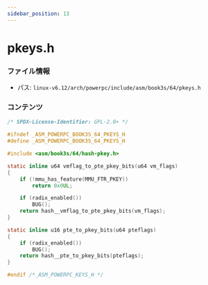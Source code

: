 ```yaml
---
sidebar_position: 13
---
```

# pkeys.h

### ファイル情報

- パス: `linux-v6.12/arch/powerpc/include/asm/book3s/64/pkeys.h`

### コンテンツ

```h
/* SPDX-License-Identifier: GPL-2.0+ */

#ifndef _ASM_POWERPC_BOOK3S_64_PKEYS_H
#define _ASM_POWERPC_BOOK3S_64_PKEYS_H

#include <asm/book3s/64/hash-pkey.h>

static inline u64 vmflag_to_pte_pkey_bits(u64 vm_flags)
{
	if (!mmu_has_feature(MMU_FTR_PKEY))
		return 0x0UL;

	if (radix_enabled())
		BUG();
	return hash__vmflag_to_pte_pkey_bits(vm_flags);
}

static inline u16 pte_to_pkey_bits(u64 pteflags)
{
	if (radix_enabled())
		BUG();
	return hash__pte_to_pkey_bits(pteflags);
}

#endif /*_ASM_POWERPC_KEYS_H */

```

